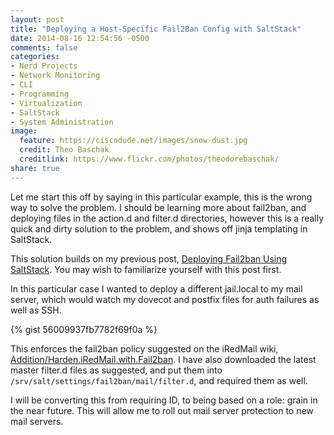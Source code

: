 ```yaml
---
layout: post
title: "Deploying a Host-Specific Fail2Ban Config with SaltStack"
date: 2014-08-16 12:54:56 -0500
comments: false
categories: 
- Nerd Projects
- Network Monitoring
- CLI
- Programming
- Virtualization
- SaltStack
- System Administration
image:
  feature: https://ciscodude.net/images/snow-dust.jpg
  credit: Theo Baschak
  creditlink: https://www.flickr.com/photos/theodorebaschak/
share: true
---
```

Let me start this off by saying in this particular example, this is the wrong way to solve the problem. I should be learning more about fail2ban, and deploying files in the action.d and filter.d directories, however this is a really quick and dirty solution to the problem, and shows off jinja templating in SaltStack.

This solution builds on my previous post, [Deploying Fail2ban Using SaltStack](/2014/08/03/deploying-fail2ban-using-saltstack/). You may wish to familiarize yourself with this post first.

In this particular case I wanted to deploy a different jail.local to my mail server, which would watch my dovecot and postfix files for auth failures as well as SSH.

{% gist 56009937fb7782f69f0a %}

This enforces the fail2ban policy suggested on the iRedMail wiki, 
[Addition/Harden.iRedMail.with.Fail2ban](http://www.iredmail.org/wiki/index.php?title=Addition/Harden.iRedMail.with.Fail2ban). I have also downloaded the latest master filter.d files as suggested, and put them into `/srv/salt/settings/fail2ban/mail/filter.d`, and required them as well. 

I will be converting this from requiring ID, to being based on a role: grain in the near future. This will allow me to roll out mail server protection to new mail servers.

